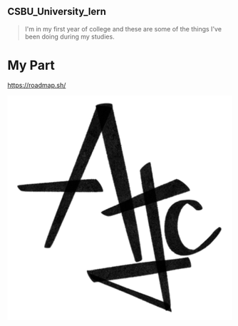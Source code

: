 ## CSBU_University_lern

>I'm in my first year of college and these are some of the things I've been doing during my studies.

# My Part
https://roadmap.sh/

![Image alt](https://github.com/HyperDusXDeveloper/CSBU_University_lern/blob/fbaebd32ec90d744ec4ac858c1c04e2937090c11/Information/ATC.png)
